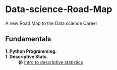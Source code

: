 # Data-science-Road-Map
A new Road Map to the Data science Career

## Fundamentals

**1. Python Programming.** <br>
**1. Descriptive Stats.** <br>
&emsp;&emsp;&emsp;:video_camera: [Intro to descriptive statistics](https://www.udacity.com/course/intro-to-descriptive-statistics--ud827)<br>
